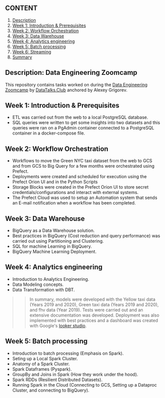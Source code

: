 ## CONTENT
1. [ Description ](#desc)
2. [ Week 1: Introduction & Prerequisites ](#week1)
3. [ Week 2: Workflow Orchestration ](#week2)
4. [ Week 3: Data Warehouse ](#week3)
5. [ Week 4: Analytics engineering ](#week4)
6. [ Week 5: Batch processing ](#week5)
7. [ Week 6: Streaming ](#week6)
8. [ Summary ](#summ)

<a name="desc"></a>
## Description: Data Engineering Zoomcamp
This repository contains tasks worked on during the [Data Engineering Zoomcamp](https://github.com/DataTalksClub/data-engineering-zoomcamp) by [DataTalks.Club](http://datatalks.club/) anchored by Alexey Grigorev. 

<a name="week1"></a>
## Week 1: Introduction & Prerequisites
- ETL was carried out from the web to a local PostgreSQL database.
- SQL queries were written to get some insights into two datasets and this queries were ran on a PgAdmin container connected to a PostgreSQL container in a docker-compose file.

<a name="week2"></a>
## Week 2: Workflow Orchestration

- Workflows to move the Green NYC taxi dataset from the web to GCS and from GCS to Big Query for a few months were orchestrated using Prefect.
- Deployments were created and scheduled for execution using the Prefect Orion UI and in the Python Scripts
- Storage Blocks were created in the Prefect Orion UI to store secret credentials/configurations and interact with external systems.
- The Prefect Cloud was used to setup an Automation system that sends an E-mail notification when a workflow has been completed.

<a name="week3"></a>
## Week 3: Data Warehouse

- BigQuery as a Data Warehouse solution.
- Best practices in BigQuery (Cost reduction and query performance) was carried out using Partitioning and Clustering.
- SQL for machine Learning in BigQuery.
- BigQuery Machine Learning Deployment.

<a name="week4"></a>
## Week 4: Analytics engineering
- Introduction to Analytics Engineering.
- Data Modeling concepts.
- Data Transformation with DBT. 

>> In summary, models were developed with the Yellow taxi data (Years 2019 and 2020), Green taxi data (Years 2019 and 2020), and fhv data (Year 2019). Tests were carried out and an extensive documentation was developed. Deployment was also implemented with best practices and a dashboard was created with Google's [looker studio](https://lookerstudio.google.com/).

<a name="week5"></a>
## Week 5: Batch processing
- Introduction to batch processing (Emphasis on Spark).
- Seting up a Local Spark Cluster.
- Anatomy of a Spark Cluster.
- Spark Dataframes (Pyspark).
- GroupBy and Joins in Spark (How they work under the hood).
- Spark RDDs (Resilient Distributed Datasets).
- Running Spark in the Cloud (Connecting to GCS, Setting up a Dataproc Cluster, and connecting to BigQuery).